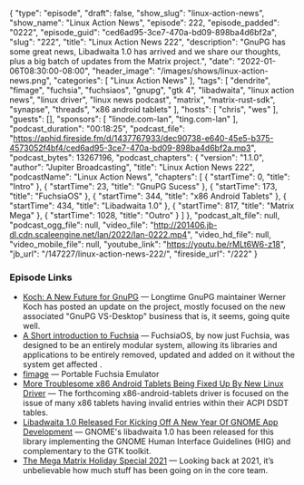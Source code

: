 {
  "type": "episode",
  "draft": false,
  "show_slug": "linux-action-news",
  "show_name": "Linux Action News",
  "episode": 222,
  "episode_padded": "0222",
  "episode_guid": "ced6ad95-3ce7-470a-bd09-898ba4d6bf2a",
  "slug": "222",
  "title": "Linux Action News 222",
  "description": "GnuPG has some great news, Libadwaita 1.0 has arrived and we share our thoughts, plus a big batch of updates from the Matrix project.",
  "date": "2022-01-06T08:30:00-08:00",
  "header_image": "/images/shows/linux-action-news.png",
  "categories": [
    "Linux Action News"
  ],
  "tags": [
    "dendrite",
    "fimage",
    "fuchsia",
    "fuchsiaos",
    "gnupg",
    "gtk 4",
    "libadwaita",
    "linux action news",
    "linux driver",
    "linux news podcast",
    "matrix",
    "matrix-rust-sdk",
    "synapse",
    "threads",
    "x86 android tablets"
  ],
  "hosts": [
    "chris",
    "wes"
  ],
  "guests": [],
  "sponsors": [
    "linode.com-lan",
    "ting.com-lan"
  ],
  "podcast_duration": "00:18:25",
  "podcast_file": "https://aphid.fireside.fm/d/1437767933/dec90738-e640-45e5-b375-4573052f4bf4/ced6ad95-3ce7-470a-bd09-898ba4d6bf2a.mp3",
  "podcast_bytes": 13267196,
  "podcast_chapters": {
    "version": "1.1.0",
    "author": "Jupiter Broadcasting",
    "title": "Linux Action News 222",
    "podcastName": "Linux Action News",
    "chapters": [
      {
        "startTime": 0,
        "title": "Intro"
      },
      {
        "startTime": 23,
        "title": "GnuPG Sucess"
      },
      {
        "startTime": 173,
        "title": "FuchsiaOS"
      },
      {
        "startTime": 344,
        "title": "x86 Android Tablets"
      },
      {
        "startTime": 434,
        "title": "Libadwaita 1.0"
      },
      {
        "startTime": 817,
        "title": "Matrix Mega"
      },
      {
        "startTime": 1028,
        "title": "Outro"
      }
    ]
  },
  "podcast_alt_file": null,
  "podcast_ogg_file": null,
  "video_file": "http://201406.jb-dl.cdn.scaleengine.net/lan/2022/lan-0222.mp4",
  "video_hd_file": null,
  "video_mobile_file": null,
  "youtube_link": "https://youtu.be/rMLt6W6-z18",
  "jb_url": "/147227/linux-action-news-222/",
  "fireside_url": "/222"
}


### Episode Links

  * [Koch: A New Future for GnuPG](https://lwn.net/Articles/880248/ "Koch: A New Future for GnuPG") — Longtime GnuPG maintainer Werner Koch has posted an update on the project, mostly focused on the new associated "GnuPG VS-Desktop" business that is, it seems, going quite well.
  * [A Short introduction to Fuchsia](https://medium.com/@allansrc/a-short-introduction-to-fuchsia-fuchsiaos-8a3b5de2dbe0 "A Short introduction to Fuchsia") — FuchsiaOS, by now just Fuchsia, was designed to be an entirely modular system, allowing its libraries and applications to be entirely removed, updated and added on it without the system get affected .
  * [fimage](https://github.com/dahliaOS/fimage "fimage") — Portable Fuchsia Emulator
  * [More Troublesome x86 Android Tablets Being Fixed Up By New Linux Driver](https://www.phoronix.com/scan.php?page=news_item&px=x86-Android-Tablets-More "More Troublesome x86 Android Tablets Being Fixed Up By New Linux Driver") — The forthcoming x86-android-tablets driver is focused on the issue of many x86 tablets having invalid entries within their ACPI DSDT tables.
  * [Libadwaita 1.0 Released For Kicking Off A New Year Of GNOME App Development](https://www.phoronix.com/scan.php?page=news_item&px=libadwaita-1.0 "Libadwaita 1.0 Released For Kicking Off A New Year Of GNOME App Development") — GNOME's libadwaita 1.0 has been released for this library implementing the GNOME Human Interface Guidelines (HIG) and complementary to the GTK toolkit.
  * [The Mega Matrix Holiday Special 2021](https://matrix.org/blog/2021/12/22/the-mega-matrix-holiday-special-2021 "The Mega Matrix Holiday Special 2021") — Looking back at 2021, it’s unbelievable how much stuff has been going on in the core team.


